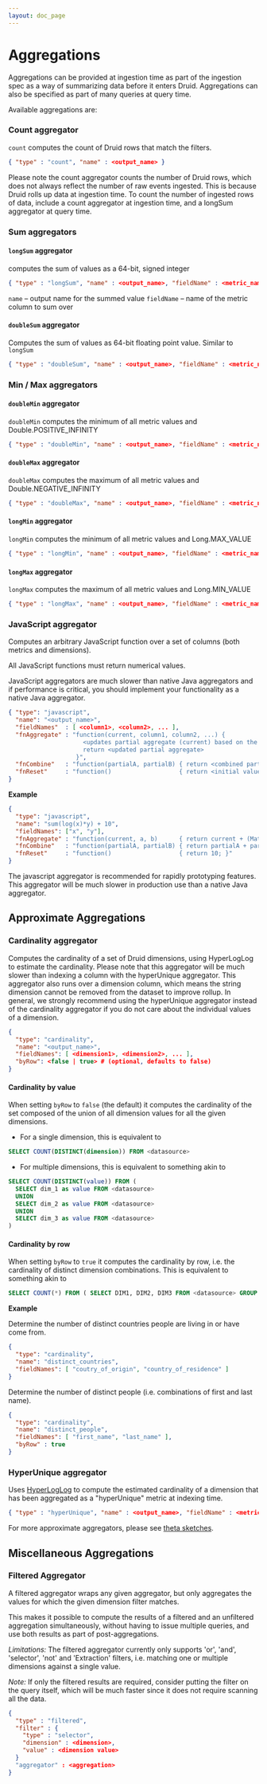 ```yaml
---
layout: doc_page
---
```

# Aggregations

Aggregations can be provided at ingestion time as part of the ingestion spec as a way of summarizing data before it enters Druid. 
Aggregations can also be specified as part of many queries at query time.

Available aggregations are:

### Count aggregator

`count` computes the count of Druid rows that match the filters.

```json
{ "type" : "count", "name" : <output_name> }
```

Please note the count aggregator counts the number of Druid rows, which does not always reflect the number of raw events ingested. 
This is because Druid rolls up data at ingestion time. To 
count the number of ingested rows of data, include a count aggregator at ingestion time, and a longSum aggregator at 
query time.

### Sum aggregators

#### `longSum` aggregator

computes the sum of values as a 64-bit, signed integer

```json
{ "type" : "longSum", "name" : <output_name>, "fieldName" : <metric_name> }
```

`name` – output name for the summed value
`fieldName` – name of the metric column to sum over

#### `doubleSum` aggregator

Computes the sum of values as 64-bit floating point value. Similar to `longSum`

```json
{ "type" : "doubleSum", "name" : <output_name>, "fieldName" : <metric_name> }
```

### Min / Max aggregators

#### `doubleMin` aggregator

`doubleMin` computes the minimum of all metric values and Double.POSITIVE_INFINITY

```json
{ "type" : "doubleMin", "name" : <output_name>, "fieldName" : <metric_name> }
```

#### `doubleMax` aggregator

`doubleMax` computes the maximum of all metric values and Double.NEGATIVE_INFINITY

```json
{ "type" : "doubleMax", "name" : <output_name>, "fieldName" : <metric_name> }
```

#### `longMin` aggregator

`longMin` computes the minimum of all metric values and Long.MAX_VALUE

```json
{ "type" : "longMin", "name" : <output_name>, "fieldName" : <metric_name> }
```

#### `longMax` aggregator

`longMax` computes the maximum of all metric values and Long.MIN_VALUE

```json
{ "type" : "longMax", "name" : <output_name>, "fieldName" : <metric_name> }
```

### JavaScript aggregator

Computes an arbitrary JavaScript function over a set of columns (both metrics and dimensions).

All JavaScript functions must return numerical values.

JavaScript aggregators are much slower than native Java aggregators and if performance is critical, you should implement 
your functionality as a native Java aggregator.

```json
{ "type": "javascript",
  "name": "<output_name>",
  "fieldNames"  : [ <column1>, <column2>, ... ],
  "fnAggregate" : "function(current, column1, column2, ...) {
                     <updates partial aggregate (current) based on the current row values>
                     return <updated partial aggregate>
                   }",
  "fnCombine"   : "function(partialA, partialB) { return <combined partial results>; }",
  "fnReset"     : "function()                   { return <initial value>; }"
}
```

**Example**

```json
{
  "type": "javascript",
  "name": "sum(log(x)*y) + 10",
  "fieldNames": ["x", "y"],
  "fnAggregate" : "function(current, a, b)      { return current + (Math.log(a) * b); }",
  "fnCombine"   : "function(partialA, partialB) { return partialA + partialB; }",
  "fnReset"     : "function()                   { return 10; }"
}
```

The javascript aggregator is recommended for rapidly prototyping features. This aggregator will be much slower in production 
use than a native Java aggregator.

## Approximate Aggregations

### Cardinality aggregator

Computes the cardinality of a set of Druid dimensions, using HyperLogLog to estimate the cardinality. Please note that this 
aggregator will be much slower than indexing a column with the hyperUnique aggregator. This aggregator also runs over a dimension column, which 
means the string dimension cannot be removed from the dataset to improve rollup. In general, we strongly recommend using the hyperUnique aggregator 
instead of the cardinality aggregator if you do not care about the individual values of a dimension.

```json
{
  "type": "cardinality",
  "name": "<output_name>",
  "fieldNames": [ <dimension1>, <dimension2>, ... ],
  "byRow": <false | true> # (optional, defaults to false)
}
```

#### Cardinality by value

When setting `byRow` to `false` (the default) it computes the cardinality of the set composed of the union of all dimension values for all the given dimensions.

* For a single dimension, this is equivalent to

```sql
SELECT COUNT(DISTINCT(dimension)) FROM <datasource>
```

* For multiple dimensions, this is equivalent to something akin to

```sql
SELECT COUNT(DISTINCT(value)) FROM (
  SELECT dim_1 as value FROM <datasource>
  UNION
  SELECT dim_2 as value FROM <datasource>
  UNION
  SELECT dim_3 as value FROM <datasource>
)
```

#### Cardinality by row

When setting `byRow` to `true` it computes the cardinality by row, i.e. the cardinality of distinct dimension combinations.
This is equivalent to something akin to

```sql
SELECT COUNT(*) FROM ( SELECT DIM1, DIM2, DIM3 FROM <datasource> GROUP BY DIM1, DIM2, DIM3 )
```

**Example**

Determine the number of distinct countries people are living in or have come from.

```json
{
  "type": "cardinality",
  "name": "distinct_countries",
  "fieldNames": [ "coutry_of_origin", "country_of_residence" ]
}
```

Determine the number of distinct people (i.e. combinations of first and last name).

```json
{
  "type": "cardinality",
  "name": "distinct_people",
  "fieldNames": [ "first_name", "last_name" ],
  "byRow" : true
}
```

### HyperUnique aggregator

Uses [HyperLogLog](http://algo.inria.fr/flajolet/Publications/FlFuGaMe07.pdf) to compute the estimated cardinality of a dimension that has been aggregated as a "hyperUnique" metric at indexing time.

```json
{ "type" : "hyperUnique", "name" : <output_name>, "fieldName" : <metric_name> }
```

For more approximate aggregators, please see [theta sketches](../development/extensions-core/datasketches-aggregators.html).

## Miscellaneous Aggregations

### Filtered Aggregator

A filtered aggregator wraps any given aggregator, but only aggregates the values for which the given dimension filter matches.

This makes it possible to compute the results of a filtered and an unfiltered aggregation simultaneously, without having to issue multiple queries, and use both results as part of post-aggregations.

*Limitations:* The filtered aggregator currently only supports 'or', 'and', 'selector', 'not' and 'Extraction' filters, i.e. matching one or multiple dimensions against a single value.

*Note:* If only the filtered results are required, consider putting the filter on the query itself, which will be much faster since it does not require scanning all the data.

```json
{
  "type" : "filtered",
  "filter" : {
    "type" : "selector",
    "dimension" : <dimension>,
    "value" : <dimension value>
  }
  "aggregator" : <aggregation>
}
```
